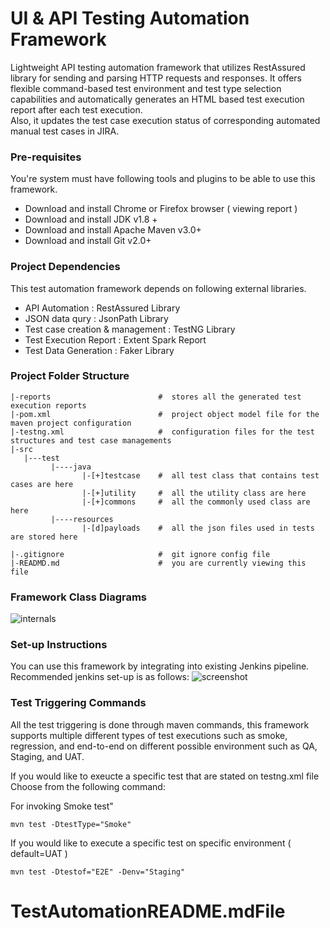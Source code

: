 # UI & API Testing Automation Framework
Lightweight API testing automation framework that utilizes RestAssured library for sending and 
parsing HTTP requests and responses.  It offers flexible command-based test environment and test 
type selection capabilities and automatically generates an HTML based test execution report after each test execution.  
Also, it updates the test case execution status of corresponding automated manual test cases in JIRA.


### Pre-requisites
You're system must have following tools and plugins to be able to use this framework. 
* Download and install Chrome or Firefox browser  ( viewing report )
* Download and install JDK v1.8 + 
* Download and install Apache Maven v3.0+
* Download and install Git v2.0+ 


### Project Dependencies 
This test automation framework depends on following 
external libraries.
- API Automation :  RestAssured Library 
- JSON data qury :  JsonPath Library
- Test case creation & management :   TestNG Library 
- Test Execution Report :  Extent Spark Report 
- Test Data Generation :  Faker Library 

### Project Folder Structure 
```
|-reports                        #  stores all the generated test execution reports 
|-pom.xml                        #  project object model file for the maven project configuration
|-testng.xml                     #  configuration files for the test structures and test case managements 
|-src
   |---test
         |----java               
                |-[+]testcase    #  all test class that contains test cases are here
                |-[+]utility     #  all the utility class are here
                |-[+]commons     #  all the commonly used class are here  
         |----resources         
                |-[d]payloads    #  all the json files used in tests are stored here 
              
|-.gitignore                     #  git ignore config file 
|-READMD.md                      #  you are currently viewing this file 
```


### Framework Class Diagrams 
![internals](/images/Framework.png)


### Set-up Instructions 
You can use this framework by integrating into existing Jenkins pipeline. Recommended jenkins set-up is as
follows:
![screenshot](/images/test_execution_setup.png)


### Test Triggering Commands
All the test triggering is done through maven commands, this framework supports multiple different types of 
test executions such as smoke, regression, and end-to-end on different possible environment such as QA, Staging, and 
UAT.

If you would like to exeucte a specific test that are stated on testng.xml file
Choose from the following command: 

For invoking Smoke test"
```
mvn test -DtestType="Smoke"
```

If you would like to execute a specific test on specific environment ( default=UAT ) 
```
mvn test -Dtestof="E2E" -Denv="Staging"
```

   # TestAutomationREADME.mdFile
